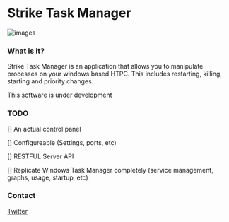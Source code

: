 # Strike Task Manager 

![images](http://i.andrew.im/90m4mi.png)

### What is it?

Strike Task Manager is an application that allows you to manipulate processes on your windows based HTPC. This includes restarting, killing, starting and priority changes.

This software is under development 

### TODO

[] An actual control panel

[] Configureable (Settings, ports, etc)

[] RESTFUL Server API 

[] Replicate Windows Task Manager completely (service management, graphs, usage, startup, etc)


### Contact

[Twitter](https://twitter.com/andrewmd5)
